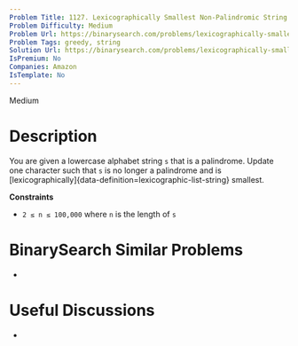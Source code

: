 ```yaml
---
Problem Title: 1127. Lexicographically Smallest Non-Palindromic String
Problem Difficulty: Medium
Problem Url: https://binarysearch.com/problems/lexicographically-smallest-non-palindromic-string/
Problem Tags: greedy, string
Solution Url: https://binarysearch.com/problems/lexicographically-smallest-non-palindromic-string/solutions/
IsPremium: No
Companies: Amazon
IsTemplate: No
---
```


<span style="color: ;">Medium</span>

# Description

You are given a lowercase alphabet string `s` that is a palindrome. Update one character such that `s` is no longer a palindrome and is [lexicographically]{data-definition=lexicographic-list-string} smallest.

**Constraints**
- `2 ≤ n ≤ 100,000` where `n` is the length of `s`

# BinarySearch Similar Problems

- []()

# Useful Discussions

- []()
